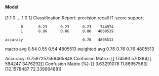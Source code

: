 #### Model
[1 1 0 ... 1 0 1]
Classification Report:
              precision    recall  f1-score   support

           0       0.23      0.23      0.23    744974
           1       0.86      0.86      0.86   4060539

    accuracy                           0.76   4805513
   macro avg       0.54      0.55      0.54   4805513
weighted avg       0.76      0.76      0.76   4805513

Accuracy: 0.7597257566465848
Confusion Matrix:
[[ 174580  570394]
 [ 584247 3476292]]
Confusion Matrix (%):
[[ 3.63291078 11.86957563]
 [12.1578487  72.33966488]]
